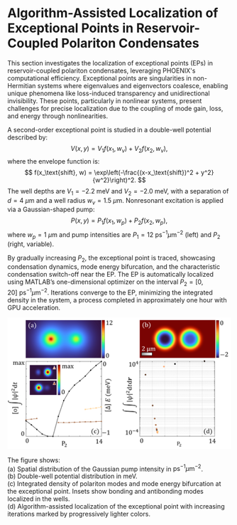 # Algorithm-Assisted Localization of Exceptional Points in Reservoir-Coupled Polariton Condensates

This section investigates the localization of exceptional points (EPs) in reservoir-coupled polariton condensates, leveraging PHOENIX's computational efficiency. Exceptional points are singularities in non-Hermitian systems where eigenvalues and eigenvectors coalesce, enabling unique phenomena like loss-induced transparency and unidirectional invisibility. These points, particularly in nonlinear systems, present challenges for precise localization due to the coupling of mode gain, loss, and energy through nonlinearities.

A second-order exceptional point is studied in a double-well potential described by:
$$
V(x, y) = V_1 f(x_1, w_v) + V_2 f(x_2, w_v),
$$
where the envelope function is:
$$
f(x_\text{shift}, w) = \exp\left(-\frac{(x-x_\text{shift})^2 + y^2}{w^2}\right)^2.
$$
The well depths are $V_1 = -2.2~\text{meV}$ and $V_2 = -2.0~\text{meV}$, with a separation of $d = 4~\mu\text{m}$ and a well radius $w_v = 1.5~\mu\text{m}$. Nonresonant excitation is applied via a Gaussian-shaped pump:
$$
P(x, y) = P_1 f(x_1, w_p) + P_2 f(x_2, w_p),
$$
where $w_p = 1~\mu\text{m}$ and pump intensities are $P_1 = 12~\text{ps}^{-1}\mu\text{m}^{-2}$ (left) and $P_2$ (right, variable). 

By gradually increasing $P_2$, the exceptional point is traced, showcasing condensation dynamics, mode energy bifurcation, and the characteristic condensation switch-off near the EP. The EP is automatically localized using MATLAB’s one-dimensional optimizer on the interval $P_2 = [0, 20]~\text{ps}^{-1}\mu\text{m}^{-2}$. Iterations converge to the EP, minimizing the integrated density in the system, a process completed in approximately one hour with GPU acceleration.

![example2_overview_tc2.png](example2_overview_tc2.png)

The figure shows:  
(a) Spatial distribution of the Gaussian pump intensity in $\text{ps}^{-1}\mu\text{m}^{-2}$.  
(b) Double-well potential distribution in $\text{meV}$.  
(c) Integrated density of polariton modes and mode energy bifurcation at the exceptional point. Insets show bonding and antibonding modes localized in the wells.  
(d) Algorithm-assisted localization of the exceptional point with increasing iterations marked by progressively lighter colors.
